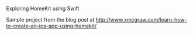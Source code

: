 Exploring HomeKit using Swift

Sample project from the blog post at http://www.xmcgraw.com/learn-how-to-create-an-ios-app-using-homekit/
